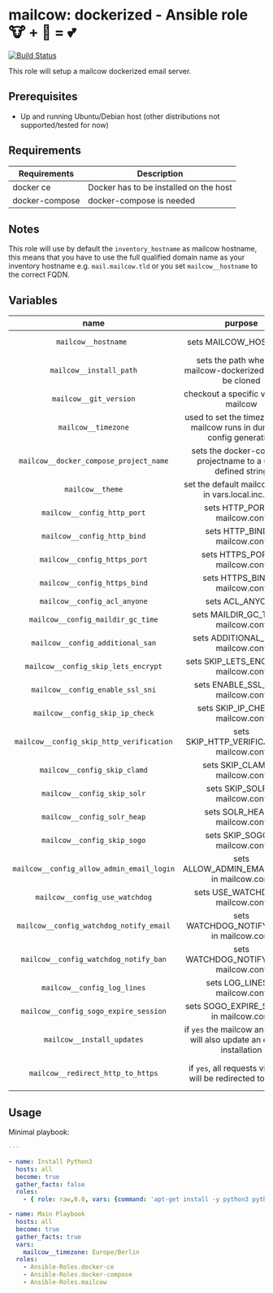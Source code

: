 # mailcow: dockerized - Ansible role 🐮 + 🐋 = 💕

[![Build Status](https://drone.mailcow.email/api/badges/mailcow/mailcow-ansiblerole/status.svg)](https://drone.mailcow.email/mailcow/mailcow-ansiblerole)

This role will setup a mailcow dockerized email server.

## Prerequisites

- Up and running Ubuntu/Debian host (other distributions not supported/tested for now)

## Requirements

| Requirements   | Description                            |
|----------------|----------------------------------------|
| docker ce      | Docker has to be installed on the host |
| docker-compose | docker-compose is needed               |

## Notes
This role will use by default the `inventory_hostname` as mailcow hostname, this means that you have to use the full qualified domain name as your inventory hostname e.g. `mail.mailcow.tld` or you set `mailcow__hostname` to the correct FQDN.

## Variables
<!-- Markdown table can be edited with https://www.tablesgenerator.com/markdown_tables -->
|                    name                   |                                   purpose                                   |       default value       |                                    note                                   |
|:-----------------------------------------:|:---------------------------------------------------------------------------:|:-------------------------:|:-------------------------------------------------------------------------:|
|            `mailcow__hostname `           |                            sets MAILCOW_HOSTNAME                            |    `inventory_hostname`   |                 needs to be an full qualified domain name                 |
|          `mailcow__install_path`          |        sets the path where the mailcow-dockerized repo will be cloned       | `/opt/mailcow-dockerized` |                                                                           |
|           `mailcow__git_version`          |                    checkout a specific version of mailcow                   |          `master`         |                                                                           |
|            `mailcow__timezone`            |  used to set the timezone your mailcow runs in during the config generation |          not set          |                              **must be set**                              |
|   `mailcow__docker_compose_project_name`  |         sets the docker-compose projectname to a user-defined string        |    `mailcowdockerized`    |                                                                           |
|              `mailcow__theme`             |             set the default mailcow theme in vars.local.inc.php             |          `lumen`          |                                                                           |
|        `mailcow__config_http_port`        |                        sets HTTP_PORT in mailcow.conf                       |            `80`           |                                                                           |
|        `mailcow__config_http_bind`        |                        sets HTTP_BIND in mailcow.conf                       |         `0.0.0.0`         |                                                                           |
|        `mailcow__config_https_port`       |                       sets HTTPS_PORT in mailcow.conf                       |           `443`           |                                                                           |
|        `mailcow__config_https_bind`       |                       sets HTTPS_BIND in mailcow.conf                       |         `0.0.0.0`         |                                                                           |
|        `mailcow__config_acl_anyone`       |                               sets ACL_ANYONE                               |          disallow         |                                                                           |
|     `mailcow__config_maildir_gc_time`     |                     sets MAILDIR_GC_TIME in mailcow.conf                    |           `1440`          |                                                                           |
|      `mailcow__config_additional_san`     |                     sets ADDITIONAL_SAN in mailcow.conf                     |                           |                            needs to be a list                             |
|    `mailcow__config_skip_lets_encrypt`    |                    sets SKIP_LETS_ENCRYPT in mailcow.conf                   |                           |                                                                           |
|      `mailcow__config_enable_ssl_sni`     |                     sets ENABLE_SSL_SNI in mailcow.conf                     |                           |                                                                           |
|      `mailcow__config_skip_ip_check`      |                      sets SKIP_IP_CHECK in mailcow.conf                     |                           |                                                                           |
|  `mailcow__config_skip_http_verification` |                 sets SKIP_HTTP_VERIFICATION in mailcow.conf                 |            `n`            |                                                                           |
|        `mailcow__config_skip_clamd`       |                       sets SKIP_CLAMD in mailcow.conf                       |            `n`            |                                                                           |
|        `mailcow__config_skip_solr`        |                        sets SKIP_SOLR in mailcow.conf                       |            `n`            |                                                                           |
|        `mailcow__config_solr_heap`        |                        sets SOLR_HEAP in mailcow.conf                       |           `1024`          |                                                                           |
|        `mailcow__config_skip_sogo`        |                        sets SKIP_SOGO in mailcow.conf                       |            `n`            |                                                                           |
| `mailcow__config_allow_admin_email_login` |                 sets ALLOW_ADMIN_EMAIL_LOGIN in mailcow.conf                |            `n`            |                                                                           |
|       `mailcow__config_use_watchdog`      |                      sets USE_WATCHDOG in mailcow.conf                      |            `n`            |                                                                           |
|  `mailcow__config_watchdog_notify_email`  |                  sets WATCHDOG_NOTIFY_EMAIL in mailcow.conf                 |                           |                                                                           |
|   `mailcow__config_watchdog_notify_ban`   |                   sets WATCHDOG_NOTIFY_BAN in mailcow.conf                  |            `y`            |                                                                           |
|        `mailcow__config_log_lines`        |                        sets LOG_LINES in mailcow.conf                       |           `9999`          |                                                                           |
|   `mailcow__config_sogo_expire_session`   |                   sets SOGO_EXPIRE_SESSION in mailcow.conf                  |           `480`           |                                                                           |
|         `mailcow__install_updates`        | if `yes` the mailcow ansible role will also update an existing installation |           `yes`           |                                                                           |
|     `mailcow__redirect_http_to_https`     |         if `yes`, all requests via HTTP will be redirected to HTTPS         |            `no`           | also see https://mailcow.github.io/mailcow-dockerized-docs/u_e-80_to_443/ |

## Usage

Minimal playbook:

```yaml
---

- name: Install Python3
  hosts: all
  become: true
  gather_facts: false
  roles:
    - { role: raw,0.0, vars: {command: 'apt-get install -y python3 python3-pip'} }

- name: Main Playbook
  hosts: all
  become: true
  gather_facts: true
  vars:
    mailcow__timezone: Europe/Berlin
  roles:
    - Ansible-Roles.docker-ce
    - Ansible-Roles.docker-compose
    - Ansible-Roles.mailcow
```
